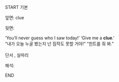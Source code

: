 START
기본

앞면:
clue


뒷면:
<div><div>‘You’ll never guess who I saw today!’ ‘Give me a <b>clue</b>.’ </div><div>“내가 오늘 누굴 봤는지 넌 짐작도 못할 거야!” “힌트를 줘 봐.”</div><br>단서 , 실마리</div>


해석:

END
